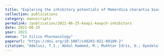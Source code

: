 ```yaml
---
title: "Exploring the inhibitory potentials of Momordica charantia bioactive compounds against Keap1-Kelch protein using computational approaches"
collection: publications
category: manuscripts
permalink: /publication/2021-06-25-keap1-keapch-inhibitors
date: 2021-06-25
year: 2021
venue: "In Silico Pharmacology"
paperurl: "https://doi.org/10.1007/s40203-021-00100-2"
citation: "Adelusi, T.I.; Abdul Hammed, M.; Mukhtar Idris, O.; Oyedele, A.Q.K.; **Boyenle, I.D.**; Divine, U.C.; Adedotun, I.O.; Folorunsho, A.A.; Oladipo E. Kolawole (2021). Exploring the inhibitory potentials of *Momordica charantia* bioactive compounds against Keap1-Kelch protein using computational approaches. *In Silico Pharmacology*, 9(1), Article No. 39. https://doi.org/10.1007/s40203-021-00100-2"
---
```

